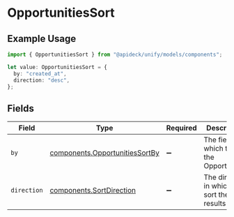 # OpportunitiesSort

## Example Usage

```typescript
import { OpportunitiesSort } from "@apideck/unify/models/components";

let value: OpportunitiesSort = {
  by: "created_at",
  direction: "desc",
};
```

## Fields

| Field                                                                            | Type                                                                             | Required                                                                         | Description                                                                      | Example                                                                          |
| -------------------------------------------------------------------------------- | -------------------------------------------------------------------------------- | -------------------------------------------------------------------------------- | -------------------------------------------------------------------------------- | -------------------------------------------------------------------------------- |
| `by`                                                                             | [components.OpportunitiesSortBy](../../models/components/opportunitiessortby.md) | :heavy_minus_sign:                                                               | The field on which to sort the Opportunities                                     | created_at                                                                       |
| `direction`                                                                      | [components.SortDirection](../../models/components/sortdirection.md)             | :heavy_minus_sign:                                                               | The direction in which to sort the results                                       |                                                                                  |